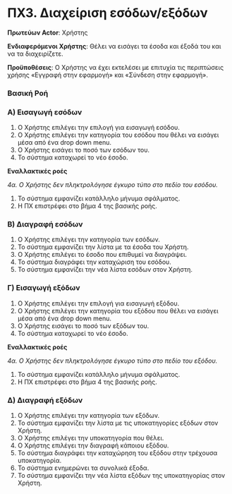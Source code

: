 <h1> ΠΧ3. Διαχείριση εσόδων/εξόδων</h1>

**Πρωτεύων Actor**: Χρήστης
	
**Ενδιαφερόμενοι Χρήστης**: Θέλει να εισάγει τα έσοδα και έξοδά του και να τα διαχειρίζετε.
	
**Προϋποθέσεις**: Ο Χρήστης να έχει εκτελέσει με επιτυχία τις περιπτώσεις χρήσης «Εγγραφή στην εφαρμογή» και «Σύνδεση στην εφαρμογή». 

### Βασική Ροή
	
<h3>A) Εισαγωγή εσόδων</h3>

1. Ο Χρήστης επιλέγει την επιλογή για εισαγωγή εσόδου.
2. Ο Χρήστης επιλέγει την κατηγορία του εσόδου που θέλει να εισάγει μέσα από ένα drop down menu.
3. Ο Χρήστης εισάγει το ποσό των εσόδων του.
4. Το σύστημα καταχωρεί το νέο έσοδο.
	 
**Εναλλακτικές ροές**

*4α. Ο Χρήστης δεν πληκτρολόγησε έγκυρο τύπο στο πεδίο του εσόδου.*

 1. Το σύστημα εμφανίζει κατάλληλο μήνυμα σφάλματος.
 2. Η ΠΧ επιστρέφει στο βήμα 4 της βασικής ροής.

<h3>Β) Διαγραφή εσόδων</h3>	

1. Ο Χρήστης επιλέγει την κατηγορία των εσόδων.
2. Το σύστημα εμφανίζει την λίστα με τα έσοδα του Χρήστη.
3. Ο Χρήστης επιλέγει το έσοδο που επιθυμεί να διαγράψει.
4. Το σύστημα διαγράφει την καταχώριση του εσόδου.
5. Το σύστημα εμφανίζει την νέα λίστα εσόδων στον Χρήστη.


<h3>Γ) Εισαγωγή εξόδων</h3>

1. Ο Χρήστης επιλέγει την επιλογή για εισαγωγή εξόδου.
2. Ο Χρήστης επιλέγει την κατηγορία του εξόδου που θέλει να εισάγει μέσα από ένα drop down menu.
3. Ο Χρήστης εισάγει το ποσό των εξόδων του.
4. Το σύστημα καταχωρεί το νέο έσοδο.

**Εναλλακτικές ροές**

*4α. Ο Χρήστης δεν πληκτρολόγησε έγκυρο τύπο στο πεδίο του εξόδου.*

 1. Το σύστημα εμφανίζει κατάλληλο μήνυμα σφάλματος.
 2. Η ΠΧ επιστρέφει στο βήμα 4 της βασικής ροής.

<h3>Δ) Διαγραφή εξόδων</h3>	

1. Ο Χρήστης επιλέγει την κατηγορία των εξόδων.
2. Το σύστημα εμφανίζει την λίστα με τις υποκατηγορίες εξόδων στον Χρήστη.
3. Ο Χρήστης επιλέγει την υποκατηγορία που θέλει.
4. Ο Χρήστης επιλέγει την διαγραφή κάποιου εξόδου.
5. Το σύστημα διαγράφει την καταχώρηση του εξόδου στην τρέχουσα υποκατηγορία.
6. Το σύστημα ενημερώνει τα συνολικά έξοδα.
7. Το σύστημα εμφανίζει την νέα λίστα εξόδων της υποκατηγορίας στον Χρήστη.